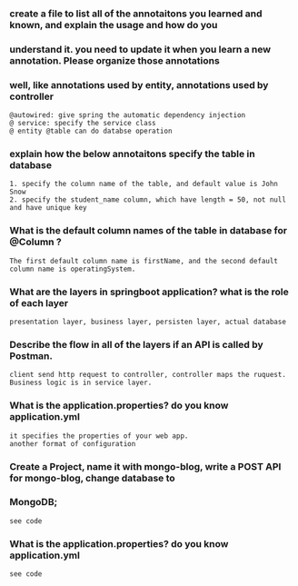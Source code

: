 ### create a file to list all of the annotaitons you learned and known, and explain the usage and how do you
### understand it. you need to update it when you learn a new annotation. Please organize those annotations
### well, like annotations used by entity, annotations used by controller
```
@autowired: give spring the automatic dependency injection
@ service: specify the service class
@ entity @table can do databse operation
```

### explain how the below annotaitons specify the table in database
```
1. specify the column name of the table, and default value is John Snow
2. specify the student_name column, which have length = 50, not null and have unique key
```

### What is the default column names of the table in database for @Column ?
```
The first default column name is firstName, and the second default column name is operatingSystem.
```

### What are the layers in springboot application? what is the role of each layer
```
presentation layer, business layer, persisten layer, actual database
```

### Describe the flow in all of the layers if an API is called by Postman.
```
client send http request to controller, controller maps the ruquest. Business logic is in service layer.
```

### What is the application.properties? do you know application.yml
```
it specifies the properties of your web app. 
another format of configuration
```

### Create a Project, name it with mongo-blog, write a POST API for mongo-blog, change database to
### MongoDB;

```
see code
```

### What is the application.properties? do you know application.yml
```
see code
```